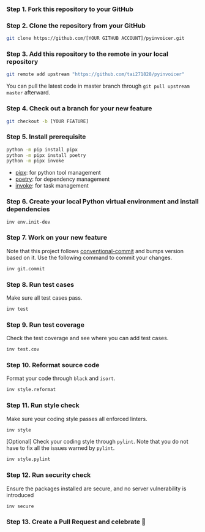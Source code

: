 ### Step 1. Fork this repository to your GitHub

### Step 2. Clone the repository from your GitHub

```sh
git clone https://github.com/[YOUR GITHUB ACCOUNT]/pyinvoicer.git
```

### Step 3. Add this repository to the remote in your local repository

```sh
git remote add upstream "https://github.com/tai271828/pyinvoicer"
```

You can pull the latest code in master branch through `git pull upstream master` afterward.

### Step 4. Check out a branch for your new feature

```sh
git checkout -b [YOUR FEATURE]
```

### Step 5. Install prerequisite

```sh
python -m pip install pipx
python -m pipx install poetry
python -m pipx invoke
```

* [pipx](https://github.com/pipxproject/pipx): for python tool management
* [poetry](https://python-poetry.org/): for dependency management
* [invoke](https://github.com/pyinvoke/invoke): for task management

### Step 6. Create your local Python virtual environment and install dependencies

```sh
inv env.init-dev
```

### Step 7. Work on your new feature
Note that this project follows [conventional-commit](https://www.conventionalcommits.org/en/v1.0.0/) and bumps version based on it. Use the following command to commit your changes.

```sh
inv git.commit
```

### Step 8. Run test cases
Make sure all test cases pass.

```sh
inv test
```

### Step 9. Run test coverage
Check the test coverage and see where you can add test cases.

```sh
inv test.cov
```

### Step 10. Reformat source code

Format your code through `black` and `isort`.

```sh
inv style.reformat
```

### Step 11. Run style check
Make sure your coding style passes all enforced linters.

```sh
inv style
```

[Optional] Check your coding style through `pylint`. Note that you do not have to fix all the issues warned by `pylint`.

```sh
inv style.pylint
```

### Step 12. Run security check

Ensure the packages installed are secure, and no server vulnerability is introduced

```sh
inv secure
```

### Step 13. Create a Pull Request and celebrate 🎉
